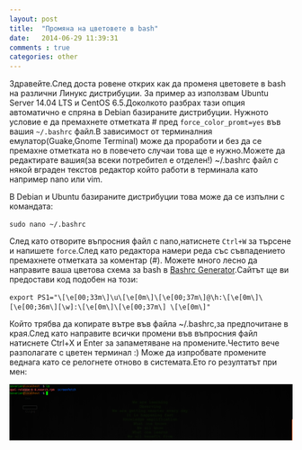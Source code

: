 ```yaml
---
layout: post
title:  "Промяна на цветовете в bash"
date:   2014-06-29 11:39:31
comments : true
categories: other
---
```


Здравейте.След доста ровене открих как да променя цветовете в bash на различни Линукс дистрибуции.
За пример аз използвам Ubuntu Server 14.04 LTS и CentOS 6.5.Доколкото разбрах тази опция автоматично е спряна в Debian базираните дистрибуции.
Нужното условие е да премахнете отметката # пред `force_color_promt=yes` във вашия `~/.bashrc` файл.В зависимост от терминалния емулатор(Guake,Gnome Terminal) може да проработи и без да се премахне отметката но в повечето случаи това ще е нужно.Можете да редактирате вашия(за всеки потребител е отделен!) ~/.bashrc файл с някой вграден текстов редактор който работи в терминала като например nano или vim.

В Debian и Ubuntu базираните дистрибуции това може да се изпълни с командата:


`sudo nano ~/.bashrc`

След като отворите въпросния файл с nano,натиснете `Ctrl+W` за търсене и напишете `force`.След като редактора намери реда със съвпадението премахнете отметката за коментар (#).
Можете много лесно да направите ваша цветова схема за bash в [Bashrc Generator][bashrc].Сайтът ще ви предостави код подобен на този:

`export PS1="\[\e[00;33m\]\u\[\e[0m\]\[\e[00;37m\]@\h:\[\e[0m\]\[\e[00;36m\][\w]:\[\e[0m\]\[\e[00;37m\] \[\e[0m\]"`

Който трябва да копирате вътре във файла ~/.bashrc,за предпочитане в края.След като направите всички промени във въпросния файл натиснете Ctrl+X и Enter за запаметяване на промените.Честито вече разполагате с цветен терминал :) Може да изпробвате промените веднага като се релогнете отново в системата.Ето го резултатът при мен:

![bash](https://github.com/etem/etem.github.io/raw/master/images/bash.png)

[bashrc]: http://bashrcgenerator.com